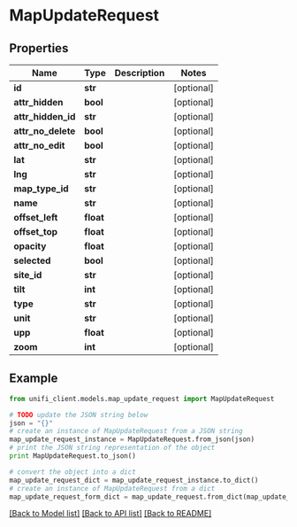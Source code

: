 # MapUpdateRequest


## Properties

Name | Type | Description | Notes
------------ | ------------- | ------------- | -------------
**id** | **str** |  | [optional] 
**attr_hidden** | **bool** |  | [optional] 
**attr_hidden_id** | **str** |  | [optional] 
**attr_no_delete** | **bool** |  | [optional] 
**attr_no_edit** | **bool** |  | [optional] 
**lat** | **str** |  | [optional] 
**lng** | **str** |  | [optional] 
**map_type_id** | **str** |  | [optional] 
**name** | **str** |  | [optional] 
**offset_left** | **float** |  | [optional] 
**offset_top** | **float** |  | [optional] 
**opacity** | **float** |  | [optional] 
**selected** | **bool** |  | [optional] 
**site_id** | **str** |  | [optional] 
**tilt** | **int** |  | [optional] 
**type** | **str** |  | [optional] 
**unit** | **str** |  | [optional] 
**upp** | **float** |  | [optional] 
**zoom** | **int** |  | [optional] 

## Example

```python
from unifi_client.models.map_update_request import MapUpdateRequest

# TODO update the JSON string below
json = "{}"
# create an instance of MapUpdateRequest from a JSON string
map_update_request_instance = MapUpdateRequest.from_json(json)
# print the JSON string representation of the object
print MapUpdateRequest.to_json()

# convert the object into a dict
map_update_request_dict = map_update_request_instance.to_dict()
# create an instance of MapUpdateRequest from a dict
map_update_request_form_dict = map_update_request.from_dict(map_update_request_dict)
```
[[Back to Model list]](../README.md#documentation-for-models) [[Back to API list]](../README.md#documentation-for-api-endpoints) [[Back to README]](../README.md)


